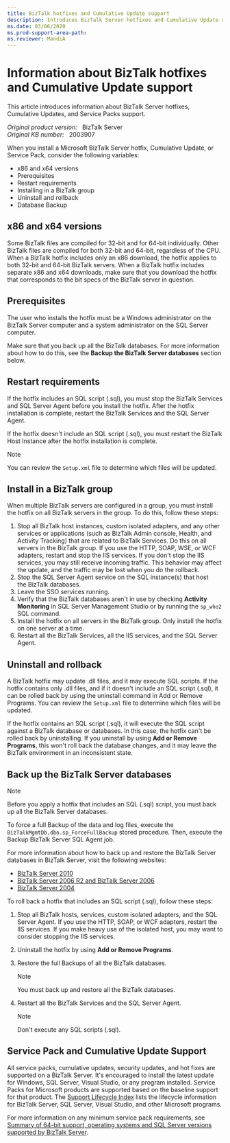 ```yaml
---
title: BizTalk hotfixes and Cumulative Update support
description: Introduces BizTalk Server hotfixes and Cumulative Update support.
ms.date: 03/06/2020
ms.prod-support-area-path: 
ms.reviewer: MandiA
---
```

# Information about BizTalk hotfixes and Cumulative Update support

This article introduces information about BizTalk Server hotfixes, Cumulative Updates, and Service Packs support.

_Original product version:_ &nbsp; BizTalk Server  
_Original KB number:_ &nbsp; 2003907

When you install a Microsoft BizTalk Server hotfix, Cumulative Update, or Service Pack, consider the following variables:

- x86 and x64 versions
- Prerequisites
- Restart requirements
- Installing in a BizTalk group
- Uninstall and rollback
- Database Backup

## x86 and x64 versions

Some BizTalk files are compiled for 32-bit and for 64-bit individually. Other BizTalk files are compiled for both 32-bit and 64-bit, regardless of the CPU. When a BizTalk hotfix includes only an x86 download, the hotfix applies to both 32-bit and 64-bit BizTalk servers. When a BizTalk hotfix includes separate x86 and x64 downloads, make sure that you download the hotfix that corresponds to the bit specs of the BizTalk server in question.

## Prerequisites

The user who installs the hotfix must be a Windows administrator on the BizTalk Server computer and a system administrator on the SQL Server computer.

Make sure that you back up all the BizTalk databases. For more information about how to do this, see the **Backup the BizTalk Server databases** section below.

## Restart requirements

If the hotfix includes an SQL script (.sql), you must stop the BizTalk Services and SQL Server Agent before you install the hotfix. After the hotfix installation is complete, restart the BizTalk Services and the SQL Server Agent.

If the hotfix doesn't include an SQL script (.sql), you must restart the BizTalk Host Instance after the hotfix installation is complete.

> [!NOTE]
> You can review the `Setup.xml` file to determine which files will be updated.

## Install in a BizTalk group

When multiple BizTalk servers are configured in a group, you must install the hotfix on all BizTalk servers in the group. To do this, follow these steps:

1. Stop all BizTalk host instances, custom isolated adapters, and any other services or applications (such as BizTalk Admin console, Health, and Activity Tracking) that are related to BizTalk Services. Do this on all servers in the BizTalk group. If you use the HTTP, SOAP, WSE, or WCF adapters, restart and stop the IIS services. If you don't stop the IIS services, you may still receive incoming traffic. This behavior may affect the update, and the traffic may be lost when you do the rollback.
2. Stop the SQL Server Agent service on the SQL instance(s) that host the BizTalk databases.
3. Leave the SSO services running.
4. Verify that the BizTalk databases aren't in use by checking **Activity Monitoring** in SQL Server Management Studio or by running the `sp_who2` SQL command.
5. Install the hotfix on all servers in the BizTalk group. Only install the hotfix on one server at a time.
6. Restart all the BizTalk Services, all the IIS services, and the SQL Server Agent.

## Uninstall and rollback

A BizTalk hotfix may update .dll files, and it may execute SQL scripts. If the hotfix contains only .dll files, and if it doesn't include an SQL script (.sql), it can be rolled back by using the uninstall command in Add or Remove Programs. You can review the `Setup.xml` file to determine which files will be updated.

If the hotfix contains an SQL script (.sql), it will execute the SQL script against a BizTalk database or databases. In this case, the hotfix can't be rolled back by uninstalling. If you uninstall by using **Add or Remove Programs**, this won't roll back the database changes, and it may leave the BizTalk environment in an inconsistent state.

## Back up the BizTalk Server databases

> [!NOTE]
> Before you apply a hotfix that includes an SQL (.sql) script, you must back up all the BizTalk Server databases.

To force a full Backup of the data and log files, execute the `BizTalkMgmtDb.dbo.sp_ForceFullBackup` stored procedure. Then, execute the Backup BizTalk Server SQL Agent job.

For more information about how to back up and restore the BizTalk Server databases in BizTalk Server, visit the following websites:

- [BizTalk Server 2010](https://www.microsoft.com/download/details.aspx?id=56420)
- [BizTalk Server 2006 R2 and BizTalk Server 2006](https://www.microsoft.com/download/details.aspx?id=56495)
- [BizTalk Server 2004](https://www.microsoft.com/download/details.aspx?id=56488)

To roll back a hotfix that includes an SQL script (.sql), follow these steps:

1. Stop all BizTalk hosts, services, custom isolated adapters, and the SQL Server Agent. If you use the HTTP, SOAP, or WCF adapters, restart the IIS services. If you make heavy use of the isolated host, you may want to consider stopping the IIS services.
2. Uninstall the hotfix by using **Add or Remove Programs**.
3. Restore the full Backups of all the BizTalk databases.

    > [!NOTE]
    > You must back up and restore all the BizTalk databases.
4. Restart all the BizTalk Services and the SQL Server Agent.

    > [!NOTE]
    > Don't execute any SQL scripts (.sql).

## Service Pack and Cumulative Update Support

All service packs, cumulative updates, security updates, and hot fixes are supported on a BizTalk Server. It's encouraged to install the latest update for Windows, SQL Server, Visual Studio, or any program installed. Service Packs for Microsoft products are supported based on the baseline support for that product. The [Support Lifecycle Index](https://support.microsoft.com/gp/lifeselectindex) lists the lifecycle information for BizTalk Server, SQL Server, Visual Studio, and other Microsoft programs.

For more information on any minimum service pack requirements, see [Summary of 64-bit support, operating systems and SQL Server versions supported by BizTalk Server](https://support.microsoft.com/kb/926628).
